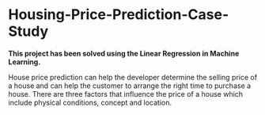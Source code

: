 # Housing-Price-Prediction-Case-Study
**This project has been solved using the Linear Regression in Machine Learning.**

House price prediction can help the developer determine the selling price of a house and can help the customer to arrange the right time to purchase a house.
There are three factors that influence the price of a house which include physical conditions, concept and location.
